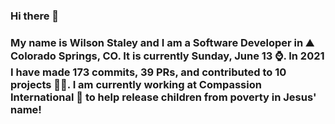 ### Hi there 👋

### My name is Wilson Staley and I am a Software Developer in ⛰ Colorado Springs, CO.  It is currently Sunday, June 13 ⌚. In 2021 I have made 173 commits, 39 PRs, and contributed to 10 projects 👨‍💻. I am currently working at Compassion International 🏢 to help release children from poverty in Jesus' name!